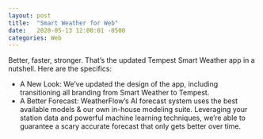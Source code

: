 ```yaml
---
layout: post
title:  "Smart Weather for Web"
date:   2020-05-13 12:00:01 -0500
categories: Web
---
```


Better, faster, stronger. That’s the updated Tempest Smart Weather app in a nutshell. Here are the specifics:
  - A New Look: We’ve updated the design of the app, including transitioning all branding from Smart Weather to Tempest.
  - A Better Forecast: WeatherFlow’s AI forecast system uses the best available models & our own in-house modeling suite. 
  Leveraging your station data and powerful machine learning techniques, we’re able to guarantee a scary accurate forecast that only gets better over time.
